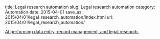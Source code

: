 title: Legal research automation
slug: Legal research automation
category: Automation
date: 2015-04-01
save_as: 2015/04/01/legal_research_automation/index.html
url: 2015/04/01/legal_research_automation/

[AI performing data entry, record management, and legal research.](http://www.newscientist.com/article/mg22630151.700-ai-interns-software-already-taking-jobs-from-humans.html#.VRv3_Rko7qD)

